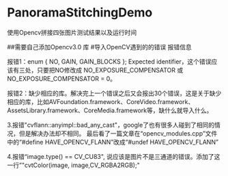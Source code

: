 # PanoramaStitchingDemo
使用Opencv拼接四张图片测试结果以及运行时间

##需要自己添加Opencv3.0 库
#导入OpenCV遇到的的错误
报错信息

报错1：enum { NO, GAIN, GAIN_BLOCKS }; Expected identifier，这个错误应该有三处，只要把NO修改成 NO_EXPOSURE_COMPENSATOR 或 NO_EXPOSURE_COMPENSATOR = 0。

报错2：缺少相应的库。解决完上一个错误之后又会报出30个错误，这是关于缺少相应的库，比如AVFoundation.framework、CoreVideo.framework、 AssetsLibrary.framework、CoreMedia.framework等，缺什么就导入什么。

3.报错"cvflann::anyimpl::bad_any_cast"，google了也有很多人碰到了相同的情况，但是解决办法却不相同。
最后看了一篇文章在“opencv_modules.cpp”文件中的“#define HAVE_OPENCV_FLANN”改成“#undef HAVE_OPENCV_FLANN”

4.报错“image.type() == CV_CU83", 说应该是图片不是三通道的错误。添加了这一行”"cvtColor(image, image,CV_RGBA2RGB);"

